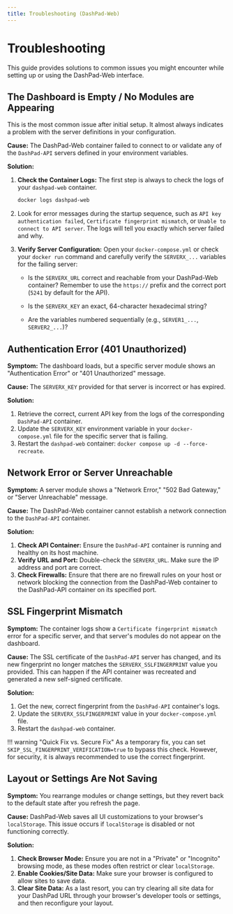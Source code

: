 ```yaml
---
title: Troubleshooting (DashPad-Web)
---
```


# Troubleshooting

This guide provides solutions to common issues you might encounter while setting up or using the DashPad-Web interface.

## The Dashboard is Empty / No Modules are Appearing

This is the most common issue after initial setup. It almost always indicates a problem with the server definitions in your configuration.

**Cause:** The DashPad-Web container failed to connect to or validate any of the `DashPad-API` servers defined in your environment variables.

**Solution:**

1.  **Check the Container Logs:** The first step is always to check the logs of your `dashpad-web` container.

    ```bash
    docker logs dashpad-web
    ```
    
2.  Look for error messages during the startup sequence, such as `API key authentication failed`, `Certificate fingerprint mismatch`, or `Unable to connect to API server`. The logs will tell you exactly which server failed and why.

3.  **Verify Server Configuration:** Open your `docker-compose.yml` or check your `docker run` command and carefully verify the `SERVERX_...` variables for the failing server:

    * Is the `SERVERX_URL` correct and reachable from your DashPad-Web container? Remember to use the `https://` prefix and the correct port (`5241` by default for the API).

    * Is the `SERVERX_KEY` an exact, 64-character hexadecimal string?

    * Are the variables numbered sequentially (e.g., `SERVER1_...`, `SERVER2_...`)?

## Authentication Error (401 Unauthorized)

**Symptom:** The dashboard loads, but a specific server module shows an "Authentication Error" or "401 Unauthorized" message.

**Cause:** The `SERVERX_KEY` provided for that server is incorrect or has expired.

**Solution:**

1.  Retrieve the correct, current API key from the logs of the corresponding `DashPad-API` container.
2.  Update the `SERVERX_KEY` environment variable in your `docker-compose.yml` file for the specific server that is failing.
3.  Restart the `dashpad-web` container: `docker compose up -d --force-recreate`.

## Network Error or Server Unreachable

**Symptom:** A server module shows a "Network Error," "502 Bad Gateway," or "Server Unreachable" message.

**Cause:** The DashPad-Web container cannot establish a network connection to the `DashPad-API` container.

**Solution:**

1.  **Check API Container:** Ensure the `DashPad-API` container is running and healthy on its host machine.
2.  **Verify URL and Port:** Double-check the `SERVERX_URL`. Make sure the IP address and port are correct.
3.  **Check Firewalls:** Ensure that there are no firewall rules on your host or network blocking the connection from the DashPad-Web container to the DashPad-API container on its specified port.

## SSL Fingerprint Mismatch

**Symptom:** The container logs show a `Certificate fingerprint mismatch` error for a specific server, and that server's modules do not appear on the dashboard.

**Cause:** The SSL certificate of the `DashPad-API` server has changed, and its new fingerprint no longer matches the `SERVERX_SSLFINGERPRINT` value you provided. This can happen if the API container was recreated and generated a new self-signed certificate.

**Solution:**

1.  Get the new, correct fingerprint from the `DashPad-API` container's logs.
2.  Update the `SERVERX_SSLFINGERPRINT` value in your `docker-compose.yml` file.
3.  Restart the `dashpad-web` container.

!!! warning "Quick Fix vs. Secure Fix"
    As a temporary fix, you can set `SKIP_SSL_FINGERPRINT_VERIFICATION=true` to bypass this check. However, for security, it is always recommended to use the correct fingerprint.

## Layout or Settings Are Not Saving

**Symptom:** You rearrange modules or change settings, but they revert back to the default state after you refresh the page.

**Cause:** DashPad-Web saves all UI customizations to your browser's `localStorage`. This issue occurs if `localStorage` is disabled or not functioning correctly.

**Solution:**

1.  **Check Browser Mode:** Ensure you are not in a "Private" or "Incognito" browsing mode, as these modes often restrict or clear `localStorage`.
2.  **Enable Cookies/Site Data:** Make sure your browser is configured to allow sites to save data.
3.  **Clear Site Data:** As a last resort, you can try clearing all site data for your DashPad URL through your browser's developer tools or settings, and then reconfigure your layout.
